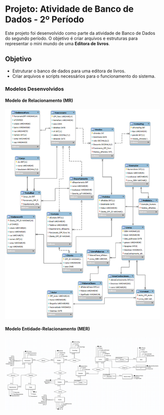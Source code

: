# Projeto: Atividade de Banco de Dados - 2º Período

Este projeto foi desenvolvido como parte da atividade de Banco de Dados do segundo período. O objetivo é criar arquivos e estruturas para representar o mini mundo de uma **Editora de livros**.

## Objetivo

- Estruturar o banco de dados para uma editora de livros.
- Criar arquivos e scripts necessários para o funcionamento do sistema.

### Modelos Desenvolvidos

#### Modelo de Relacionamento (MR)

![Modelo de Relacionamento](/Modelos/MR--EDITORA.png)

#### Modelo Entidade-Relacionamento (MER)

![Modelo Entidade-Relacionamento](/Modelos/MER.png)


